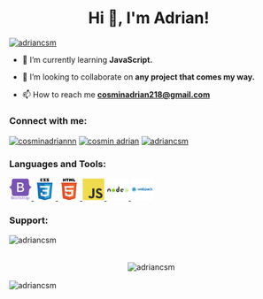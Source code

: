 
<h1 align="center">Hi 👋, I'm Adrian!</h1>

<p align="left"> <a href="https://github.com/ryo-ma/github-profile-trophy"><img src="https://github-profile-trophy.vercel.app/?username=adriancsm" alt="adriancsm" /></a> </p>

- 🌱 I’m currently learning **JavaScript.**

- 👯 I’m looking to collaborate on **any project that comes my way.**

- 📫 How to reach me **cosminadrian218@gmail.com**

<h3 align="left">Connect with me:</h3>
<p align="left">
<a href="https://twitter.com/cosminadriannn" target="blank"><img align="center" src="https://raw.githubusercontent.com/rahuldkjain/github-profile-readme-generator/master/src/images/icons/Social/twitter.svg" alt="cosminadriannn" height="30" width="40" /></a>
<a href="https://fb.com/cosmin adrian" target="blank"><img align="center" src="https://raw.githubusercontent.com/rahuldkjain/github-profile-readme-generator/master/src/images/icons/Social/facebook.svg" alt="cosmin adrian" height="30" width="40" /></a>
<a href="https://instagram.com/adriancsm" target="blank"><img align="center" src="https://raw.githubusercontent.com/rahuldkjain/github-profile-readme-generator/master/src/images/icons/Social/instagram.svg" alt="adriancsm" height="30" width="40" /></a>
</p>

<h3 align="left">Languages and Tools:</h3>
<p align="left"> <a href="https://getbootstrap.com" target="_blank" rel="noreferrer"> <img src="https://raw.githubusercontent.com/devicons/devicon/master/icons/bootstrap/bootstrap-plain-wordmark.svg" alt="bootstrap" width="40" height="40"/> </a> <a href="https://www.w3schools.com/css/" target="_blank" rel="noreferrer"> <img src="https://raw.githubusercontent.com/devicons/devicon/master/icons/css3/css3-original-wordmark.svg" alt="css3" width="40" height="40"/> </a> <a href="https://www.w3.org/html/" target="_blank" rel="noreferrer"> <img src="https://raw.githubusercontent.com/devicons/devicon/master/icons/html5/html5-original-wordmark.svg" alt="html5" width="40" height="40"/> </a> <a href="https://developer.mozilla.org/en-US/docs/Web/JavaScript" target="_blank" rel="noreferrer"> <img src="https://raw.githubusercontent.com/devicons/devicon/master/icons/javascript/javascript-original.svg" alt="javascript" width="40" height="40"/> </a> <a href="https://nodejs.org" target="_blank" rel="noreferrer"> <img src="https://raw.githubusercontent.com/devicons/devicon/master/icons/nodejs/nodejs-original-wordmark.svg" alt="nodejs" width="40" height="40"/> </a> <a href="https://webpack.js.org" target="_blank" rel="noreferrer"> <img src="https://raw.githubusercontent.com/devicons/devicon/d00d0969292a6569d45b06d3f350f463a0107b0d/icons/webpack/webpack-original-wordmark.svg" alt="webpack" width="40" height="40"/> </a> </p>

<h3 align="left">Support:</h3>
<p><a href="https://ko-fi.com/adriancsm"> <img align="left" src="https://cdn.ko-fi.com/cdn/kofi3.png?v=3" height="50" width="210" alt="adriancsm" /></a></p><br><br>

<p>&nbsp;<img align="center" src="https://github-readme-stats.vercel.app/api?username=adriancsm&show_icons=true&locale=en" alt="adriancsm" /></p>

<p><img align="center" src="https://github-readme-streak-stats.herokuapp.com/?user=adriancsm&" alt="adriancsm" /></p>
